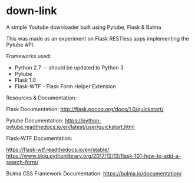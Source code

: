 # down-link
A simple Youtube downloader built using Pytube, Flask & Bulma

This was made as an experiment on Flask RESTless apps implementing the Pytube API.

Frameworks used:

- Python 2.7 -- should be updated to Python 3
- Pytube 
- Flask 1.0
- Flask-WTF - Flask Form Helper Extension

Resources & Documentation:

Flask Documentation:
http://flask.pocoo.org/docs/1.0/quickstart/

Pytube Documentation:
https://python-pytube.readthedocs.io/en/latest/user/quickstart.html

Flask-WTF Documentation:

https://flask-wtf.readthedocs.io/en/stable/
https://www.blog.pythonlibrary.org/2017/12/13/flask-101-how-to-add-a-search-form/

Bulma CSS Framework Documentation:
https://bulma.io/documentation/

